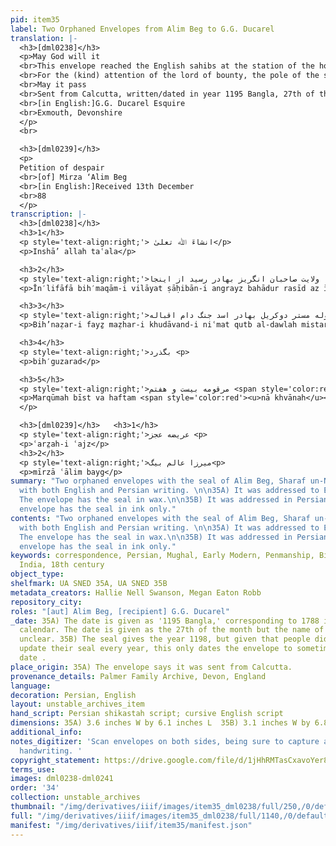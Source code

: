 ```yaml
---
pid: item35
label: Two Orphaned Envelopes from Alim Beg to G.G. Ducarel
translation: |-
  <h3>[dml0238]</h3>
  <p>May God will it 
  <br>This envelope reached the English sahibs at the station of the homeland from here
  <br>For the (kind) attention of the lord of bounty, the pole of the state, Mr. Ducarel, lion of war, may his fortune endure
  <br>May it pass
  <br>Sent from Calcutta, written/dated in year 1195 Bangla, 27th of the month of <span style='color:red'><u>illegible</u></span>
  <br>[in English:]G.G. Ducarel Esquire
  <br>Exmouth, Devonshire
  </p>
  <br>

  <h3>[dml0239]</h3>
  <p>
  Petition of despair
  <br>[of] Mirza ‘Alim Beg
  <br>[in English:]Received 13th December 
  <br>88
  </p>
transcription: |-
  <h3>[dml0238]</h3>
  <h3>1</h3>
  <p style='text-align:right;'> انشاءَ ﷲ تعلیٰ</p>
  <p>Inshā’ allah taʿala</p>

  <h3>2</h3>
  <p style='text-align:right;'>اینلفافه بمقام  ولایت صاحبان انگریز بهادر رسید از اینجا<p>
  <p>Īn′lifāfā bih′maqām-i vilāyat ṣāḥibān-i angrayz bahādur rasīd az īnjā</p>

  <h3>3</h3>
  <p style='text-align:right;'>بنظر فیض مظهر خداوند نعمت قطب الدّوله مستر دوکریل بهادر اسد جنگ دام اقباله<p>
  <p>Bih’naẓar-i fayẕ maẓhar-i khudāvand-i niʿmat qutb al-dawlah mistar dūkarayl bahādur asad jang dām iqbāl-hu</p>

  <h3>4</h3>
  <p style='text-align:right;'>بگذرد <p>
  <p>bih′guzarad</p>

  <h3>5</h3>
  <p style='text-align:right;'>مرقومه بیست و هفتم <span style='color:red'><u>ناخوانا</u></span> سنه ۱۱۹۵ بنگله از کلکته روانه ش<p>
  <p>Marqūmah bīst va haftam <span style='color:red'><u>nā khvānah</u></span> sanah 1195 bangalah az kalkattah ravānah shud
  </p>

  <h3>[dml0239]</h3>   <h3>1</h3>
  <p style='text-align:right;'>عریضه عجز <p>
  <p>ʿarz̤ah-i ʿajz</p>
  <h3>2</h3>
  <p style='text-align:right;'>میرزا عالم بیگ<p>
  <p>mīrzā ʿālim bayg</p>
summary: "Two orphaned envelopes with the seal of Alim Beg, Sharaf un-Nisa’s brother,
  with both English and Persian writing. \n\n35A) It was addressed to Exmouth in English.
  The envelope has the seal in wax.\n\n35B) It was addressed in Persian only. The
  envelope has the seal in ink only."
contents: "Two orphaned envelopes with the seal of Alim Beg, Sharaf un-Nisa’s brother,
  with both English and Persian writing. \n\n35A) It was addressed to Exmouth in English.
  The envelope has the seal in wax.\n\n35B) It was addressed in Persian only. The
  envelope has the seal in ink only."
keywords: correspondence, Persian, Mughal, Early Modern, Penmanship, Bihar, British
  India, 18th century
object_type:
shelfmark: UA SNED 35A, UA SNED 35B
metadata_creators: Hallie Nell Swanson, Megan Eaton Robb
repository_city:
roles: "[aut] Alim Beg, [recipient] G.G. Ducarel"
_date: 35A) The date is given as '1195 Bangla,' corresponding to 1788 in the Gregorian
  calendar. The date is given as the 27th of the month but the name of the month is
  unclear. 35B) The seal gives the year 1198, but given that people did not always
  update their seal every year, this only dates the envelope to sometime after that
  date .
place_origin: 35A) The envelope says it was sent from Calcutta.
provenance_details: Palmer Family Archive, Devon, England
language:
decoration: Persian, English
layout: unstable_archives_item
hand_script: Persian shikastah script; cursive English script
dimensions: 35A) 3.6 inches W by 6.1 inches L  35B) 3.1 inches W by 6.8 inches L
additional_info:
notes_digitizer: 'Scan envelopes on both sides, being sure to capture all seals and
  handwriting. '
copyright_statement: https://drive.google.com/file/d/1jHhRMTasCxavoYer89Wn8_Xn65nL0sW0/view?usp=sharing
terms_use:
images: dml0238-dml0241
order: '34'
collection: unstable_archives
thumbnail: "/img/derivatives/iiif/images/item35_dml0238/full/250,/0/default.jpg"
full: "/img/derivatives/iiif/images/item35_dml0238/full/1140,/0/default.jpg"
manifest: "/img/derivatives/iiif/item35/manifest.json"
---
```

